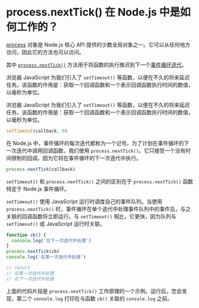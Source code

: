 # process.nextTick() 在 Node.js 中是如何工作的？

[process](https://nodejs.org/api/process.html) 对象是 Node.js 核心 API 提供的少数全局对象之一。它可以从任何地方访问，因此它的方法也可以访问。

其中 [`process.nextTick()`](https://nodejs.org/docs/latest/api/process.html#process_process_nexttick_callback_args) 方法用于将函数的执行推迟到下一个[事件循环迭代](https://www.jianshu.com/p/02322f407a7b)。

浏览器 JavaScript 为我们引入了 `setTimeout()` 等函数，以便在不久的将来延迟任务。该函数的作用是：获取一个回调函数和一个表示回调函数执行时间的数值，以毫秒为单位。

浏览器 JavaScript 为我们引入了 `setTimeout()` 等函数，以便在不久的将来延迟任务。该函数的作用是：获取一个回调函数和一个表示回调函数执行时间的数值，以毫秒为单位。

```js
setTimeout(callback, 0)
```

在 Node.js 中，事件循环的每次迭代都称为一个记号。为了计划在事件循环的下一次迭代中调用回调函数，我们使用 `process.nextTick()`。它只接受一个没有时间限制的回调，因为它将在事件循环的下一次迭代中执行。

```js
process.nextTick(callback)
```

`setTimeout()` 和 `process.nextTick()` 之间的区别在于 `process.nextTick()` 函数特定于 Node.js 事件循环。

`setTimeout()` 使用 JavaScript 运行时调度自己的事件队列。当使用 `process.nextTick()` 时，事件循环在单个迭代中处理事件队列中的事件后，与之关联的回调函数将立即运行。与 `setTimeout()` 相比，它更快，因为队列与 `setTimeout()` 或 JavaScript 运行时关联。

```js
function cb() {
  console.log('在下一次迭代中处理')
}
process.nextTick(cb)
console.log('在第一次迭代中处理')

// result
// 在第一次迭代中处理
// 在下一次迭代中处理
```

上面的代码片段是 `process.nextTick()` 工作原理的一个示例。运行后，您会发现，第二个 `console.log` 打印在与函数 `cb()` 关联的 `console.log` 之前。
